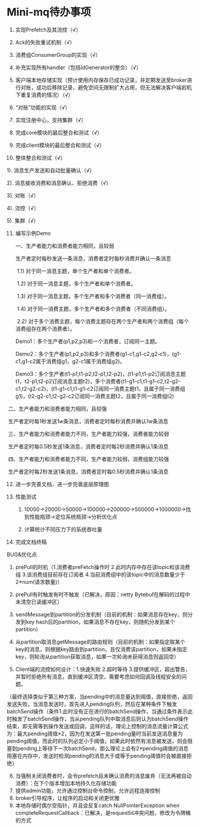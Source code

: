 # Mini-mq待办事项





1.  实现Prefetch及其流控（√）



2.  Ack的失败重试机制（√）



3.  消费组ConsumerGroup的实现（√）



4.  补充实现所有handler（包括idGenerator的整合）（√）



5.  客户端本地存储实现（预计使用内存保存已成功记录，并定期发送至broker进行对账，成功后移除记录，避免空间无限制扩大占用，但无法解决客户端宕机下重复消费的情况）（√）



6.  “对账”功能的实现（√）



7.  实现注册中心，支持集群（√）



8.  完成core模块的最后整合和测试（√）



9.  完成client模块的最后整合和测试（√）



10. 整体整合和测试（√）

  1). 消息生产发送和自动批量确认（√）

  2). 消息接收消费和消息确认、拒绝消费（√）

  3). 对账（√）

  4). 流控（√）

  5). 集群（√）



11. 编写示例Demo

    一、生产者能力和消费者能力相同，且较弱

    生产者定时每秒发送一条消息，消费者定时每秒消费并确认一条消息

    ​	1.1)    对于同一消息主题，单个生产者和单个消费者。

    ​	1.2)    对于同一消息主题，多个生产者和单个消费者。

    ​	1.3)    对于同一消息主题，多个生产者和多个消费者（同一消费组）。

    ​	1.4)    对于同一消费主题，多个生产者和多个消费者（不同消费组）。

    ​	2.2) 对于多个消费主题，每个消费主题存在两个生产者和两个消费组（每个消费组存在两个消费者）。

    ​Demo1：多个生产者(p1,p2,p3)和一个消费者，订阅同一主题。

    Demo2：多个生产者(p1,p2,p3)和多个消费者(g1-c1,g1-c2,g2-c1)，(g1-c1,g1-c2属于消费组g1，g2-c1属于消费组g2)。

    Demo3：多个生产者(t1-p1,t1-p2,t2-p1,t2-p2)，(t1-p1,t1-p2订阅消息主题t1，t2-p1,t2-p2订阅消息主题t2)，多个消费者(t1-g1-c1,t1-g1-c2,t2-g2-c1,t2-g2-c2)，(t1-g1-c1,t1-g1-c2订阅同一消费主题t1，且属于同一消费组g1)，(t2-g2-c1,t2-g2-c2订阅同一消费主题t2，且属于同一消费组t2)



​	二、生产者能力和消费者能力相同，且较强

​	生产者定时每1秒发送1w条消息，消费者定时每秒消费并确认1w条消息

 

​	三、生产者能力和消费者能力不同，生产者能力较强，消费者能力较弱

​	生产者定时每0.5秒发送1条消息，消费者定时每2秒消费并确认1条消息

 

​	四、生产者能力和消费者能力不同，生产者能力较弱，消费组能力较强

​	生产者定时每2秒发送1条消息，消费者定时每0.5秒消费并确认1条消息

 

12. 进一步完善文档，进一步完善底层原理图



13. 性能测试

    1) 10000->20000->50000->100000->200000->500000->1000000->找到性能瓶颈->定位系统瓶颈->分析优化点

    2) 计算统计不同压力下的系统吞吐量



14. 完成文档终稿







BUG&优化点

1. prePull的时机（1.消费者preFetch操作时 2.此时内存中存在该topic和该消费组 3.该消费组目前存在订阅者 4.当前消费组中的该topic中的消息数量少于2*num(请求数量)）


2. prePull有时触发有时不触发（已解决，原因：netty Bytebuf在解码的过程中未清空已读缓冲区）

3. sendMessage到partition的分发机制（目前的机制：如果消息存在key，则分发到key hash后的partition，如果消息不存在key，则随机分发到某个partition）
4. 从partition取消息getMessage的路由规则（目前的机制：如果指定取某个key的消息，则根据key路由到partition，且仅消费该partition，如果未指定key，则轮询从partition获取消息，如果一次轮询未获得消息则返回空）
5. Client端的流控如何设计：1.快速失败 2.超时等待 3.提供缓冲区，超出警告，并暂时拒绝所有消息，直到缓冲区清空，需要考虑如何回调及线程安全的问题。

（最终选择类似于第三种方案，当pending中的消息量达到阈值，直接拒绝，返回发送失败，当消息发送时，首先进入pending队列，然后在某种条件下触发batchSend操作（条件1.此时没有正在进行的batchSend操作，当通过条件表示此时触发了batchSend操作，当从pending队列中取消息后则认为batchSend操作结束，即无需等到操作发送或回调，这样的话，理论上控制的消息流量计算公式为：最大pending阈值\*2，因为在发送第一批pending量时当前发送消息量为pending阈值，而此时的队列必定小于阈值，如果此时依然有消息被发送，则会阻塞到pending上等待下一次batchSend，那么理论上会有2\*pending阈值的消息阻塞在内存中，发送时检测pending的消息大于或等于pending阈值时会被直接拒绝）

6. 当强制关闭消费者时，会令prefetch且未确认消费的消息废弃（无法再被自动消费）：在下个版本增加本地持久化存储功能
7. 提供admin功能，允许通过控制台命令控制，允许远程连接控制
8. broker引导程序，让程序的启动和关闭更优雅
9. 本地存储时偶尔空指针，并且会反复catch NullPointerException when completeRequestCallback：已解决，是requestId冲突问题，修改为令牌桶的方式